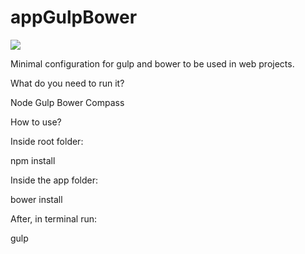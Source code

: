 # appGulpBower

![](https://media.licdn.com/mpr/mpr/AAEAAQAAAAAAAAQcAAAAJGUwOTMyZmI3LTdkOTMtNDkwZi05NmIyLTYxYjA5YjIwMmIwMg.png)

Minimal configuration for gulp and bower to be used in web projects.

What do you need to run it?

Node
Gulp
Bower
Compass

How to use?

Inside root folder:

npm install

Inside the app folder:

bower install

After, in terminal run:

gulp



